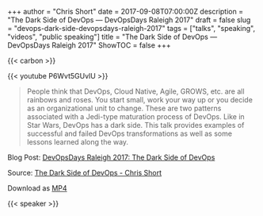 +++
author = "Chris Short"
date = 2017-09-08T07:00:00Z
description = "The Dark Side of DevOps — DevOpsDays Raleigh 2017"
draft = false
slug = "devops-dark-side-devopsdays-raleigh-2017"
tags = ["talks", "speaking", "videos", "public speaking"]
title = "The Dark Side of DevOps — DevOpsDays Raleigh 2017"
ShowTOC = false
+++

{{< carbon >}}

{{< youtube P6Wvt5GUvlU >}}

> People think that DevOps, Cloud Native, Agile, GROWS, etc. are all rainbows and roses. You start small, work your way up or you decide as an organizational unit to change. These are two patterns associated with a Jedi-type maturation process of DevOps. Like in Star Wars, DevOps has a dark side. This talk provides examples of successful and failed DevOps transformations as well as some lessons learned along the way.

Blog Post: [DevOpsDays Raleigh 2017: The Dark Side of DevOps](/devopsdays-raleigh-2017-the-dark-side-of-devops/)  

Source: [The Dark Side of DevOps - Chris Short](https://youtu.be/P6Wvt5GUvlU)

Download as [MP4](https://shortcdn.com/chrisshort/The-Dark-Side-of-DevOps-Chris-Short.mp4)

{{< speaker >}}

